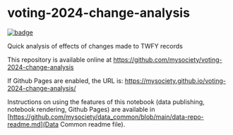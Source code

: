 
# voting-2024-change-analysis

[![badge](https://mybinder.org/badge.svg)](https://mybinder.org/v2/gh/mysociety/voting-2024-change-analysis/HEAD)

Quick analysis of effects of changes made to TWFY records

This repository is available online at https://github.com/mysociety/voting-2024-change-analysis

If Github Pages are enabled, the URL is: https://mysociety.github.io/voting-2024-change-analysis/

Instructions on using the features of this notebook (data publishing, notebook rendering, Github Pages) are available in [https://github.com/mysociety/data_common/blob/main/data-repo-readme.md](Data Common readme file).